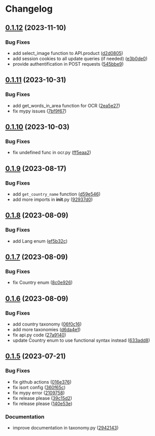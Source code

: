# Changelog

## [0.1.12](https://github.com/openfoodfacts/openfoodfacts-python/compare/v0.1.11...v0.1.12) (2023-11-10)


### Bug Fixes

* add select_image function to API.product ([d2d0805](https://github.com/openfoodfacts/openfoodfacts-python/commit/d2d0805bcd77cc5ee06dd7994f8e76fb74237a09))
* add session cookies to all update queries (if needed) ([e3b0de0](https://github.com/openfoodfacts/openfoodfacts-python/commit/e3b0de0aa217672161107b0bbf189e09474a4345))
* provide authentification in POST requests ([545bbe9](https://github.com/openfoodfacts/openfoodfacts-python/commit/545bbe9b40cf9fa2169e11810f8aec9bcf537d00))

## [0.1.11](https://github.com/openfoodfacts/openfoodfacts-python/compare/v0.1.10...v0.1.11) (2023-10-31)


### Bug Fixes

* add get_words_in_area function for OCR ([2ea5e27](https://github.com/openfoodfacts/openfoodfacts-python/commit/2ea5e27654bccb99ca01d394fda073ade52bafbf))
* fix mypy issues ([7bf9f67](https://github.com/openfoodfacts/openfoodfacts-python/commit/7bf9f67edbbbfa293d4bb4949479f5cdbd8b17b1))

## [0.1.10](https://github.com/openfoodfacts/openfoodfacts-python/compare/v0.1.9...v0.1.10) (2023-10-03)


### Bug Fixes

* fix undefined func in ocr.py ([ff5eaa2](https://github.com/openfoodfacts/openfoodfacts-python/commit/ff5eaa26b77f59717d7f28453fcd78029aae3b0f))

## [0.1.9](https://github.com/openfoodfacts/openfoodfacts-python/compare/v0.1.8...v0.1.9) (2023-08-17)


### Bug Fixes

* add `get_country_name` function ([d59e546](https://github.com/openfoodfacts/openfoodfacts-python/commit/d59e54608464739f1cb06a7d793b874e7a771187))
* add more imports in __init__.py ([92937d0](https://github.com/openfoodfacts/openfoodfacts-python/commit/92937d0bb07f27349a98ad9c48ae7db58c6fce62))

## [0.1.8](https://github.com/openfoodfacts/openfoodfacts-python/compare/v0.1.7...v0.1.8) (2023-08-09)


### Bug Fixes

* add Lang enum ([ef5b32c](https://github.com/openfoodfacts/openfoodfacts-python/commit/ef5b32ca65e92a753a5cdc794868c1f87e1d5187))

## [0.1.7](https://github.com/openfoodfacts/openfoodfacts-python/compare/v0.1.6...v0.1.7) (2023-08-09)


### Bug Fixes

* fix Country enum ([8c0e926](https://github.com/openfoodfacts/openfoodfacts-python/commit/8c0e9260a6a73f662ade73d4f562d7feb5223566))

## [0.1.6](https://github.com/openfoodfacts/openfoodfacts-python/compare/v0.1.5...v0.1.6) (2023-08-09)


### Bug Fixes

* add country taxonomy ([06f0c16](https://github.com/openfoodfacts/openfoodfacts-python/commit/06f0c1622185f08a2ae05262a2c136521c45efba))
* add more taxonomies ([d6da4e1](https://github.com/openfoodfacts/openfoodfacts-python/commit/d6da4e1268204e49b0e46c2dd63cb0cb568e6dc1))
* fix api.py code ([27a9140](https://github.com/openfoodfacts/openfoodfacts-python/commit/27a9140589fe50b0fe82cd34a6e6bb969e8af19e))
* update Country enum to use functional syntax instead ([633add8](https://github.com/openfoodfacts/openfoodfacts-python/commit/633add8bcd8b22faacf495cf6d651f44cfd7647b))

## [0.1.5](https://github.com/openfoodfacts/openfoodfacts-python/compare/v0.1.4...v0.1.5) (2023-07-21)


### Bug Fixes

* fix github actions ([016e376](https://github.com/openfoodfacts/openfoodfacts-python/commit/016e37622b24ab109894cc3c3b9f9083ebca922f))
* fix isort config ([360f65c](https://github.com/openfoodfacts/openfoodfacts-python/commit/360f65c5deded308ec4ea721cef1e17bbaf76739))
* fix mypy error ([2109758](https://github.com/openfoodfacts/openfoodfacts-python/commit/210975896b63dc089c284c9a525448cd84b72389))
* fix release please ([39c15d2](https://github.com/openfoodfacts/openfoodfacts-python/commit/39c15d22fd61feb02acef9e04ffae435828389a0))
* fix release please ([140e53e](https://github.com/openfoodfacts/openfoodfacts-python/commit/140e53e5b3263709e2407cb2f59445ac988324cf))


### Documentation

* improve documentation in taxonomy.py ([2942143](https://github.com/openfoodfacts/openfoodfacts-python/commit/2942143374d86bddc376166a8ab85d7d2316cc95))
